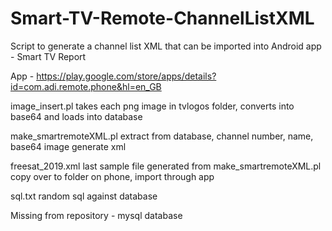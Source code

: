 # Smart-TV-Remote-ChannelListXML
Script to generate a channel list XML that can be imported into Android app - Smart TV Report

App - https://play.google.com/store/apps/details?id=com.adi.remote.phone&hl=en_GB


image_insert.pl
  takes each png image in tvlogos folder, converts into base64 and loads into database

make_smartremoteXML.pl
  extract from database, channel number, name, base64 image
  generate xml
  
freesat_2019.xml
  last sample file generated from make_smartremoteXML.pl
  copy over to folder on phone, import through app

sql.txt
  random sql against database


Missing from repository - mysql database




